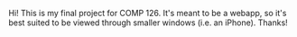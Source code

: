 Hi! This is my final project for COMP 126. It's meant to be a webapp, so it's best suited to be viewed through smaller windows (i.e. an iPhone). Thanks!
